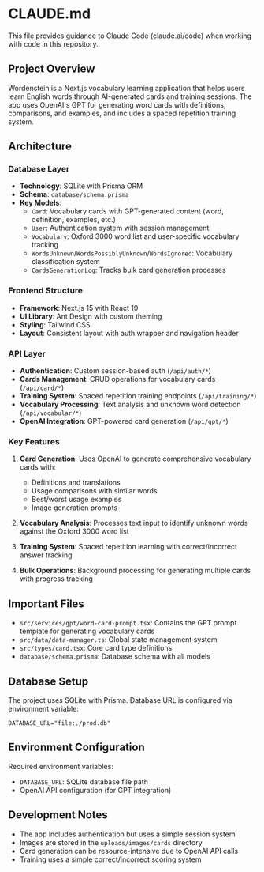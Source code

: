 # CLAUDE.md

This file provides guidance to Claude Code (claude.ai/code) when working with code in this repository.

## Project Overview

Wordenstein is a Next.js vocabulary learning application that helps users learn English words through AI-generated cards and training sessions. The app uses OpenAI's GPT for generating word cards with definitions, comparisons, and examples, and includes a spaced repetition training system.

## Architecture

### Database Layer

- **Technology**: SQLite with Prisma ORM
- **Schema**: `database/schema.prisma`
- **Key Models**:
  - `Card`: Vocabulary cards with GPT-generated content (word, definition, examples, etc.)
  - `User`: Authentication system with session management
  - `Vocabulary`: Oxford 3000 word list and user-specific vocabulary tracking
  - `WordsUnknown`/`WordsPossiblyUnknown`/`WordsIgnored`: Vocabulary classification system
  - `CardsGenerationLog`: Tracks bulk card generation processes

### Frontend Structure

- **Framework**: Next.js 15 with React 19
- **UI Library**: Ant Design with custom theming
- **Styling**: Tailwind CSS
- **Layout**: Consistent layout with auth wrapper and navigation header

### API Layer

- **Authentication**: Custom session-based auth (`/api/auth/*`)
- **Cards Management**: CRUD operations for vocabulary cards (`/api/card/*`)
- **Training System**: Spaced repetition training endpoints (`/api/training/*`)
- **Vocabulary Processing**: Text analysis and unknown word detection (`/api/vocabular/*`)
- **OpenAI Integration**: GPT-powered card generation (`/api/gpt/*`)

### Key Features

1. **Card Generation**: Uses OpenAI to generate comprehensive vocabulary cards with:

   - Definitions and translations
   - Usage comparisons with similar words
   - Best/worst usage examples
   - Image generation prompts

2. **Vocabulary Analysis**: Processes text input to identify unknown words against the Oxford 3000 word list

3. **Training System**: Spaced repetition learning with correct/incorrect answer tracking

4. **Bulk Operations**: Background processing for generating multiple cards with progress tracking

## Important Files

- `src/services/gpt/word-card-prompt.tsx`: Contains the GPT prompt template for generating vocabulary cards
- `src/data/data-manager.ts`: Global state management system
- `src/types/card.tsx`: Core card type definitions
- `database/schema.prisma`: Database schema with all models

## Database Setup

The project uses SQLite with Prisma. Database URL is configured via environment variable:

```
DATABASE_URL="file:./prod.db"
```

## Environment Configuration

Required environment variables:

- `DATABASE_URL`: SQLite database file path
- OpenAI API configuration (for GPT integration)

## Development Notes

- The app includes authentication but uses a simple session system
- Images are stored in the `uploads/images/cards` directory
- Card generation can be resource-intensive due to OpenAI API calls
- Training uses a simple correct/incorrect scoring system
